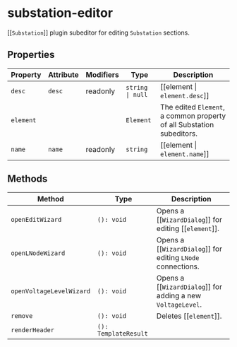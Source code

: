 # substation-editor

[[`Substation`]] plugin subeditor for editing `Substation` sections.

## Properties

| Property  | Attribute | Modifiers | Type             | Description                                      |
|-----------|-----------|-----------|------------------|--------------------------------------------------|
| `desc`    | `desc`    | readonly  | `string \| null` | [[element \| `element.desc`]]                    |
| `element` |           |           | `Element`        | The edited `Element`, a common property of all Substation subeditors. |
| `name`    | `name`    | readonly  | `string`         | [[element \| `element.name`]]                    |

## Methods

| Method                   | Type                 | Description                                      |
|--------------------------|----------------------|--------------------------------------------------|
| `openEditWizard`         | `(): void`           | Opens a [[`WizardDialog`]] for editing [[`element`]]. |
| `openLNodeWizard`        | `(): void`           | Opens a [[`WizardDialog`]] for editing `LNode` connections. |
| `openVoltageLevelWizard` | `(): void`           | Opens a [[`WizardDialog`]] for adding a new `VoltageLevel`. |
| `remove`                 | `(): void`           | Deletes [[`element`]].                           |
| `renderHeader`           | `(): TemplateResult` |                                                  |
